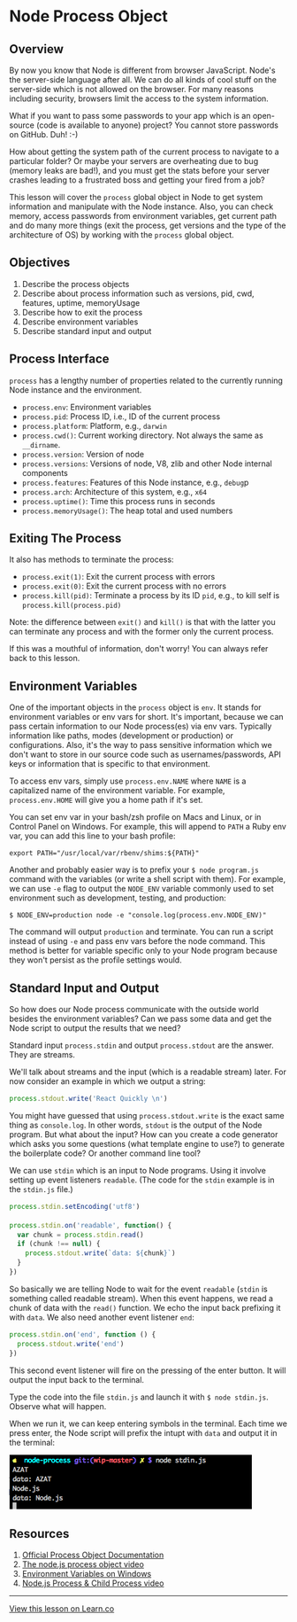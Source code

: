 # Node Process Object

## Overview

By now you know that Node is different from browser JavaScript. Node's the server-side language after all. We can do all kinds of cool stuff on the server-side which is not allowed on the browser. For many reasons including security, browsers limit the access to the system information. 

What if you want to pass some passwords to your app which is an open-source (code is available to anyone) project? You cannot store passwords on GitHub. Duh! :-)

How about getting the system path of the current process to navigate to a particular folder? Or maybe your servers are overheating due to bug (memory leaks are bad!), and you must get the stats before your server crashes leading to a frustrated boss and getting your fired from a job?

This lesson will cover the `process` global object in Node to get system information and manipulate with the Node instance. Also, you can check memory, access passwords from environment variables, get current path and do many more things (exit the process, get versions and the type of the architecture of OS) by working with the `process` global object. 

## Objectives

1. Describe the process objects
2. Describe about process information such as versions, pid, cwd, features, uptime, memoryUsage
3. Describe how to exit the process
4. Describe environment variables
5. Describe standard input and output

## Process Interface

`process` has a lengthy number of properties related to the currently running Node instance and the environment. 

* `process.env`: Environment variables
* `process.pid`: Process ID, i.e., ID of the current process
* `process.platform`: Platform, e.g., `darwin`
* `process.cwd()`: Current working directory. Not always the same as `__dirname`.
* `process.version`: Version of node
* `process.versions`: Versions of node, V8, zlib and other Node internal components
* `process.features`: Features of this Node instance, e.g., `debug`p
* `process.arch`: Architecture of this system, e.g., `x64`
* `process.uptime()`: Time this process runs in seconds
* `process.memoryUsage()`: The heap total and used numbers

## Exiting The Process

It also has methods to terminate the process:

* `process.exit(1)`: Exit the current process with errors
* `process.exit(0)`: Exit the current process with no errors
* `process.kill(pid)`: Terminate a process by its ID `pid`, e.g., to kill self is `process.kill(process.pid)`

Note: the difference between `exit()` and `kill()` is that with the latter you can terminate any process and with the former only the current process.

If this was a mouthful of information, don't worry! You can always refer back to this lesson. 

## Environment Variables

One of the important objects in the `process` object is `env`. It stands for environment variables or env vars for short. It's important, because we can pass certain information to our Node process(es) via env vars. Typically information like paths, modes (development or production) or configurations. Also, it's the way to pass sensitive information which we don't want to store in our source code such as usernames/passwords, API keys or information that is specific to that environment.

To access env vars, simply use `process.env.NAME` where `NAME` is a capitalized name of the environment variable. For example, `process.env.HOME` will give you a home path if it's set. 

You can set env var in your bash/zsh profile on Macs and Linux, or in Control Panel on Windows. For example, this will append to `PATH` a Ruby env var, you can add this line to your bash profile:

```
export PATH="/usr/local/var/rbenv/shims:${PATH}"
```

Another and probably easier way is to prefix your `$ node program.js` command with the variables (or write a shell script with them). For example, we can use `-e` flag to output the `NODE_ENV` variable commonly used to set environment such as development, testing, and production:

```
$ NODE_ENV=production node -e "console.log(process.env.NODE_ENV)"
```

The command will output `production` and terminate. You can run a script instead of using `-e` and pass env vars before the node command. This method is better for variable specific only to your Node program because they won't persist as the profile settings would.

## Standard Input and Output

So how does our Node process communicate with the outside world besides the environment variables? Can we pass some data and get the Node script to output the results that we need? 

Standard input `process.stdin` and output `process.stdout` are the answer. They are streams. 

We'll talk about streams and the input (which is a readable stream) later. For now consider an example in which we output a string:

```js
process.stdout.write('React Quickly \n')
```

You might have guessed that using `process.stdout.write` is the exact same thing as `console.log`. In other words, `stdout` is the output of the Node program. But what about the input? How can you create a code generator which asks you some questions (what template engine to use?) to generate the boilerplate code? Or another command line tool?

We can use `stdin` which is an input to Node programs. Using it involve setting up event listeners `readable`. (The code for the `stdin` example is in the `stdin.js` file.)

```js
process.stdin.setEncoding('utf8')

process.stdin.on('readable', function() {
  var chunk = process.stdin.read()
  if (chunk !== null) {
    process.stdout.write(`data: ${chunk}`)
  }
})
```

So basically we are telling Node to wait for the event `readable` (`stdin` is something called readable stream). When this event happens, we read a chunk of data with the `read()` function. We echo the input back prefixing it with `data`. We also need another event listener `end`:

```js
process.stdin.on('end', function () {
  process.stdout.write('end')
})
```

This second event listener will fire on the pressing of the enter button. It will output the input back to the terminal. 

Type the code into the file `stdin.js` and launch it with `$ node stdin.js`. Observe what will happen.

When we run it, we can keep entering symbols in the terminal. Each time we press enter, the Node script will prefix the intupt with `data` and output it in the terminal:

![](stdin.png)

## Resources

1. [Official Process Object Documentation](https://nodejs.org/api/process.html)
1. [The node.js process object video](https://egghead.io/lessons/node-js-the-node-js-process-object)
1. [Environment Variables on Windows](https://msdn.microsoft.com/en-us/library/windows/desktop/ms682653(v=vs.85).aspx)
2. [Node.js Process & Child Process video](https://www.youtube.com/watch?v=9o8B3L0-d9c)


---

<a href='https://learn.co/lessons/node-process' data-visibility='hidden'>View this lesson on Learn.co</a>

